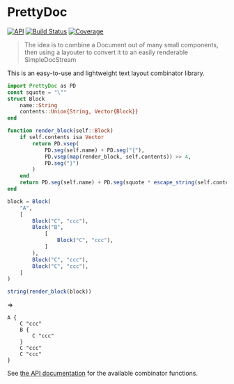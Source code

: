# PrettyDoc

<!-- [![Stable](https://img.shields.io/badge/docs-stable-blue.svg)](https://thautwarm.github.io/PrettyDoc.jl/stable/) -->
[![API](https://img.shields.io/badge/docs-APIs-blue.svg)](https://thautwarm.github.io/PrettyDoc.jl/dev/)
[![Build Status](https://github.com/thautwarm/PrettyDoc.jl/actions/workflows/CI.yml/badge.svg?branch=main)](https://github.com/thautwarm/PrettyDoc.jl/actions/workflows/CI.yml?query=branch%3Amain)
[![Coverage](https://codecov.io/gh/thautwarm/PrettyDoc.jl/branch/main/graph/badge.svg)](https://codecov.io/gh/thautwarm/PrettyDoc.jl)


> The idea is to combine a Document out of many small components, then using a layouter to convert it to an easily renderable SimpleDocStream

This is an easy-to-use and lightweight text layout combinator library.

```julia
import PrettyDoc as PD
const squote = "\""
struct Block
    name::String
    contents::Union{String, Vector{Block}}
end

function render_block(self::Block)
    if self.contents isa Vector
        return PD.vsep(
            PD.seg(self.name) + PD.seg("{"),
            PD.vsep(map(render_block, self.contents)) >> 4,
            PD.seg("}")
        )
    end
    return PD.seg(self.name) + PD.seg(squote * escape_string(self.contents) * squote)
end

block = Block(
    "A",
    [
        Block("C", "ccc"),
        Block("B",
            [
                Block("C", "ccc"),
            ]
        ),
        Block("C", "ccc"),
        Block("C", "ccc"),
    ]
)

string(render_block(block))
```

=>

```
A {
    C "ccc"
    B {
        C "ccc"
    }
    C "ccc"
    C "ccc"
}
```


See [the API documentation](https://thautwarm.github.io/PrettyDoc.jl/dev/) for the available combinator functions.
